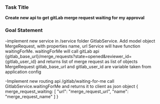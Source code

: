 ### Task Title
**Create new api to get gitLab merge request waiting for my approval** 

### Goal Statement
-implement new service in /service folder GitlabService.
Add model object MergeRequest, with properties name, url
Service will have function waitingForMe.
waitingForMe will call gitLab api {gitlab_base_url}/merge_requests?state=opened&reviewer_id={gitlab_user_id}
and returns list of merge request as list of objects MergeRequest
gitlab_base_url and gitlab_user_id are variable taken from application config

-Implement new routing api /gitlab/waiting-for-me
call GitlabService.waitingForMe and returns it to client as json object
{ merge_request_waiting: [
        "url": "merge_request_url",
        "name": "merge_request_name"
    ]
}

